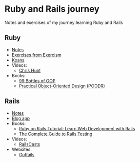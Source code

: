 # Ruby and Rails journey

Notes and exercises of my journey learning Ruby and Rails

## Ruby

- [Notes](ruby/NOTES.md)
- [Exercises from Exercism](www.exercism.org/tracks/ruby)
- [Koans](https://www.rubykoans.com/)
- Videos:
  - [Chris Hunt](https://www.youtube.com/watch?v=7VdG0A40sc8&list=PLyILq4GtV9c_TmBRO9Oiyak7DXhbOP-W0&ab_channel=ChrisHunt)
- Books:
  - [99 Bottles of OOP](https://sandimetz.com/99bottles)
  - [Practical Object-Oriented Design (POODR)](https://www.informit.com/store/practical-object-oriented-design-an-agile-primer-using-9780134456478?ranMID=24808)

## Rails

- [Notes](rails/NOTES.md)
- [Blog app](https://d1snj8sshb5u7m.cloudfront.net/Rails7.mp4)
- Books:
  - [Ruby on Rails Tutorial: Learn Web Development with Rails](https://www.amazon.es/dp/0136702651)
  - [The Complete Guide to Rails Testing](https://www.codewithjason.com/complete-guide-to-rails-testing/)
- Videos:
  - [RailsCasts](http://railscasts.com/)
- Websites:
  - [GoRails](https://gorails.com/)
